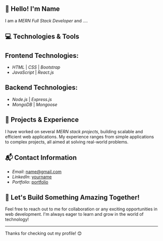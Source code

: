 ## 👋 Hello! I'm Name

I am a *MERN Full Stack Developer* and ....
## 💻 Technologies & Tools

## Frontend Technologies:
- *HTML* | *CSS* | *Bootstrap* 
- *JavaScript* | *React.js*

## Backend Technologies:
- *Node.js* | *Express.js*  
- *MongoDB* | *Mongoose*

## 🌟 Projects & Experience
I have worked on several *MERN stack projects*, building scalable and efficient web applications. My experience ranges from simple applications to complex projects, all aimed at solving real-world problems.

## 📬 Contact Information
- *Email*: [name@gmail.com](mailto:name@gmail.com)
- *LinkedIn*: [yourname](https://www.linkedin.com/in/yourname/)
- *Portfolio*: [portfolio](https://yourname-portfolio.netlify.app)

## 🚀 Let's Build Something Amazing Together!
Feel free to reach out to me for collaboration or any exciting opportunities in web development. I'm always eager to learn and grow in the world of technology!

---

Thanks for checking out my profile! 😊
